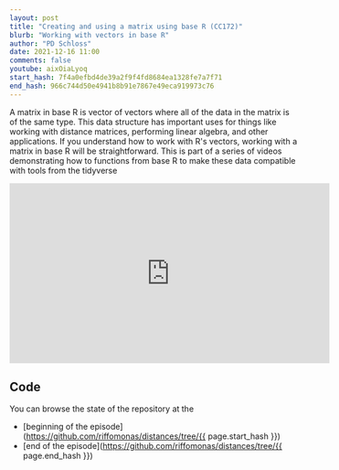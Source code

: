 ```yaml
---
layout: post
title: "Creating and using a matrix using base R (CC172)"
blurb: "Working with vectors in base R"
author: "PD Schloss"
date: 2021-12-16 11:00
comments: false
youtube: aixOiaLyoq
start_hash: 7f4a0efbd4de39a2f9f4fd8684ea1328fe7a7f71
end_hash: 966c744d50e4941b8b91e7867e49eca919973c76
---
```


A matrix in base R is vector of vectors where all of the data in the matrix is of the same type. This data structure has important uses for things like working with distance matrices, performing linear algebra, and other applications. If you understand how to work with R's vectors, working with a matrix in base R will be straightforward. This is part of a series of videos demonstrating how to functions from base R to make these data compatible with tools from the tidyverse


<iframe style="margin: 0 auto;display:block;" width="560" height="315" src="https://www.youtube.com/embed/{{ page.youtube }}" frameborder="0" allow="accelerometer; autoplay; encrypted-media; gyroscope; picture-in-picture" allowfullscreen></iframe>


## Code

You can browse the state of the repository at the
* [beginning of the episode](https://github.com/riffomonas/distances/tree/{{ page.start_hash }})
* [end of the episode](https://github.com/riffomonas/distances/tree/{{ page.end_hash }})
